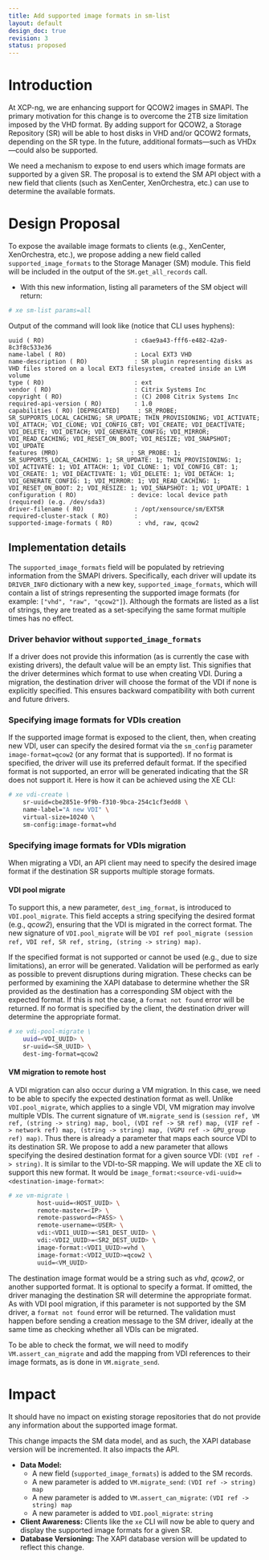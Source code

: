 ```yaml
---
title: Add supported image formats in sm-list
layout: default
design_doc: true
revision: 3
status: proposed
---
```


# Introduction

At XCP-ng, we are enhancing support for QCOW2 images in SMAPI. The primary
motivation for this change is to overcome the 2TB size limitation imposed
by the VHD format. By adding support for QCOW2, a Storage Repository (SR) will
be able to host disks in VHD and/or QCOW2 formats, depending on the SR type.
In the future, additional formats—such as VHDx—could also be supported.

We need a mechanism to expose to end users which image formats are supported
by a given SR. The proposal is to extend the SM API object with a new field
that clients (such as XenCenter, XenOrchestra, etc.) can use to determine the
available formats.

# Design Proposal

To expose the available image formats to clients (e.g., XenCenter, XenOrchestra, etc.),
we propose adding a new field called `supported_image_formats` to the Storage Manager
(SM) module. This field will be included in the output of the `SM.get_all_records` call.

- With this new information, listing all parameters of the SM object will return:

```bash
# xe sm-list params=all
```

Output of the command will look like (notice that CLI uses hyphens):

```
uuid ( RO)                         : c6ae9a43-fff6-e482-42a9-8c3f8c533e36
name-label ( RO)                   : Local EXT3 VHD
name-description ( RO)             : SR plugin representing disks as VHD files stored on a local EXT3 filesystem, created inside an LVM volume
type ( RO)                         : ext
vendor ( RO)                       : Citrix Systems Inc
copyright ( RO)                    : (C) 2008 Citrix Systems Inc
required-api-version ( RO)         : 1.0
capabilities ( RO) [DEPRECATED]     : SR_PROBE; SR_SUPPORTS_LOCAL_CACHING; SR_UPDATE; THIN_PROVISIONING; VDI_ACTIVATE; VDI_ATTACH; VDI_CLONE; VDI_CONFIG_CBT; VDI_CREATE; VDI_DEACTIVATE; VDI_DELETE; VDI_DETACH; VDI_GENERATE_CONFIG; VDI_MIRROR; VDI_READ_CACHING; VDI_RESET_ON_BOOT; VDI_RESIZE; VDI_SNAPSHOT; VDI_UPDATE
features (MRO)                    : SR_PROBE: 1; SR_SUPPORTS_LOCAL_CACHING: 1; SR_UPDATE: 1; THIN_PROVISIONING: 1; VDI_ACTIVATE: 1; VDI_ATTACH: 1; VDI_CLONE: 1; VDI_CONFIG_CBT: 1; VDI_CREATE: 1; VDI_DEACTIVATE: 1; VDI_DELETE: 1; VDI_DETACH: 1; VDI_GENERATE_CONFIG: 1; VDI_MIRROR: 1; VDI_READ_CACHING: 1; VDI_RESET_ON_BOOT: 2; VDI_RESIZE: 1; VDI_SNAPSHOT: 1; VDI_UPDATE: 1
configuration ( RO)               : device: local device path (required) (e.g. /dev/sda3)
driver-filename ( RO)              : /opt/xensource/sm/EXTSR
required-cluster-stack ( RO)       :
supported-image-formats ( RO)       : vhd, raw, qcow2
```

## Implementation details

The `supported_image_formats` field will be populated by retrieving information
from the SMAPI drivers. Specifically, each driver will update its `DRIVER_INFO`
dictionary with a new key, `supported_image_formats`, which will contain a list
of strings representing the supported image formats
(for example: `["vhd", "raw", "qcow2"]`). Although the formats are listed as a
list of strings, they are treated as a set-specifying the same format multiple
times has no effect.

### Driver behavior without `supported_image_formats`

If a driver does not provide this information (as is currently the case with
existing drivers), the default value will be an empty list. This signifies
that the driver determines which format to use when creating VDI. During a migration,
the destination driver will choose the format of the VDI if none is explicitly
specified. This ensures backward compatibility with both current and future drivers.

### Specifying image formats for VDIs creation

If the supported image format is exposed to the client, then, when creating new VDI,
user can specify the desired format via the `sm_config` parameter `image-format=qcow2` (or
any format that is supported). If no format is specified, the driver will use its
preferred default format. If the specified format is not supported, an error will be
generated indicating that the SR does not support it. Here is how it can be achieved
using the XE CLI:

```bash
# xe vdi-create \
    sr-uuid=cbe2851e-9f9b-f310-9bca-254c1cf3edd8 \
    name-label="A new VDI" \
    virtual-size=10240 \
    sm-config:image-format=vhd
```

### Specifying image formats for VDIs migration

When migrating a VDI, an API client may need to specify the desired image format if
the destination SR supports multiple storage formats.

#### VDI pool migrate

To support this, a new parameter, `dest_img_format`, is introduced to
`VDI.pool_migrate`. This field accepts a string specifying the desired format (e.g., *qcow2*),
ensuring that the VDI is migrated in the correct format. The new signature of
`VDI.pool_migrate` will be
`VDI ref pool_migrate (session ref, VDI ref, SR ref, string, (string -> string) map)`.

If the specified format is not supported or cannot be used (e.g., due to size limitations),
an error will be generated. Validation will be performed as early as possible to prevent
disruptions during migration. These checks can be performed by examining the XAPI database
to determine whether the SR provided as the destination has a corresponding SM object with
the expected format. If this is not the case, a `format not found` error will be returned.
If no format is specified by the client, the destination driver will determine the appropriate
format.

```bash
# xe vdi-pool-migrate \
    uuid=<VDI_UUID> \
    sr-uuid=<SR_UUID> \
    dest-img-format=qcow2
```

#### VM migration to remote host

A VDI migration can also occur during a VM migration. In this case, we need to
be able to specify the expected destination format as well. Unlike `VDI.pool_migrate`,
which applies to a single VDI, VM migration may involve multiple VDIs.
The current signature of `VM.migrate_send` is `(session ref, VM ref, (string -> string) map,
bool, (VDI ref -> SR ref) map, (VIF ref -> network ref) map, (string -> string) map,
(VGPU ref -> GPU_group ref) map)`. Thus there is already a parameter that maps each source
VDI to its destination SR. We propose to add a new parameter that allows specifying the
desired destination format for a given source VDI: `(VDI ref -> string)`. It is
similar to the VDI-to-SR mapping. We will update the XE cli to support this new format.
It would be `image_format:<source-vdi-uuid>=<destination-image-format>`:

```bash
# xe vm-migrate \
        host-uuid=<HOST_UUID> \
        remote-master=<IP> \
        remote-password=<PASS> \
        remote-username=<USER> \
        vdi:<VDI1_UUID>=<SR1_DEST_UUID> \
        vdi:<VDI2_UUID>=<SR2_DEST_UUID> \
        image-format:<VDI1_UUID>=vhd \
        image-format:<VDI2_UUID>=qcow2 \
        uuid=<VM_UUID>
```
The destination image format would be a string such as *vhd*, *qcow2*, or another
supported format. It is optional to specify a format. If omitted, the driver
managing the destination SR will determine the appropriate format.
As with VDI pool migration, if this parameter is not supported by the SM driver,
a `format not found` error will be returned. The validation must happen before
sending a creation message to the SM driver, ideally at the same time as checking
whether all VDIs can be migrated.

To be able to check the format, we will need to modify `VM.assert_can_migrate` and
add the mapping from VDI references to their image formats, as is done in `VM.migrate_send`.

# Impact

It should have no impact on existing storage repositories that do not provide any information
about the supported image format.

This change impacts the SM data model, and as such, the XAPI database version will
be incremented. It also impacts the API.

- **Data Model:**
  - A new field (`supported_image_formats`) is added to the SM records.
  - A new parameter is added to `VM.migrate_send`: `(VDI ref -> string) map`
  - A new parameter is added to `VM.assert_can_migrate`: `(VDI ref -> string) map`
  - A new parameter is added to `VDI.pool_migrate`: `string`
- **Client Awareness:** Clients like the `xe` CLI will now be able to query and display the supported image formats for a given SR.
- **Database Versioning:** The XAPI database version will be updated to reflect this change.


